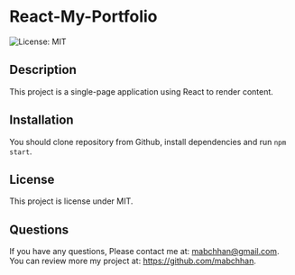 # React-My-Portfolio

![License: MIT](https://img.shields.io/badge/License-MIT-yellow.svg)

## Description

This project is a single-page application using React to render content.

## Installation

You should clone repository from Github, install dependencies and run `npm start`.

## License

This project is license under MIT.

## Questions

If you have any questions, Please contact me at: mabchhan@gmail.com. You can review more my project at: https://github.com/mabchhan.
